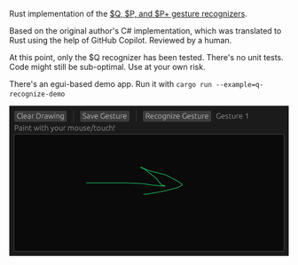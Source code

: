 Rust implementation of the [$Q, $P, and $P+ gesture recognizers](http://depts.washington.edu/acelab/proj/dollar/qdollar.html).

Based on the original author's C# implementation, which was translated to Rust using the help of GitHub Copilot. Reviewed by a human.

At this point, only the $Q recognizer has been tested. There's no unit tests. Code might still be sub-optimal. Use at your own risk.

There's an egui-based demo app. Run it with `cargo run --example=q-recognize-demo`

![Demo App Screenshot](DemoApp.png)
